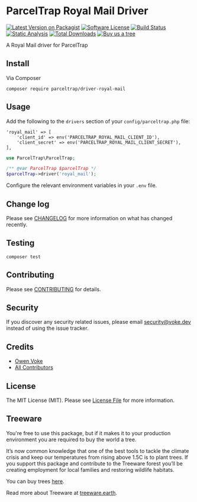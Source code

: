 # ParcelTrap Royal Mail Driver

[![Latest Version on Packagist][ico-version]][link-packagist]
[![Software License][ico-license]](LICENSE.md)
[![Build Status][ico-github-actions]][link-github-actions]
[![Static Analysis][ico-static-analysis]][link-static-analysis]
[![Total Downloads][ico-downloads]][link-downloads]
[![Buy us a tree][ico-treeware-gifting]][link-treeware-gifting]

A Royal Mail driver for ParcelTrap

## Install

Via Composer

```shell
composer require parceltrap/driver-royal-mail
```

## Usage

Add the following to the `drivers` section of your `config/parceltrap.php` file:

```
'royal_mail' => [
    'client_id' => env('PARCELTRAP_ROYAL_MAIL_CLIENT_ID'),
    'client_secret' => env('PARCELTRAP_ROYAL_MAIL_CLIENT_SECRET'),
],
```

```php
use ParcelTrap\ParcelTrap;

/** @var ParcelTrap $parcelTrap */
$parcelTrap->driver('royal_mail');
```

Configure the relevant environment variables in your `.env` file.

## Change log

Please see [CHANGELOG](CHANGELOG.md) for more information on what has changed recently.

## Testing

```shell
composer test
```

## Contributing

Please see [CONTRIBUTING](.github/CONTRIBUTING.md) for details.

## Security

If you discover any security related issues, please email security@voke.dev instead of using the issue tracker.

## Credits

- [Owen Voke][link-author]
- [All Contributors][link-contributors]

## License

The MIT License (MIT). Please see [License File](LICENSE.md) for more information.

## Treeware

You're free to use this package, but if it makes it to your production environment you are required to buy the world a tree.

It’s now common knowledge that one of the best tools to tackle the climate crisis and keep our temperatures from rising above 1.5C is to plant trees. If you support this package and contribute to the Treeware forest you’ll be creating employment for local families and restoring wildlife habitats.

You can buy trees [here][link-treeware-gifting].

Read more about Treeware at [treeware.earth][link-treeware].

[ico-version]: https://img.shields.io/packagist/v/parceltrap/driver-royal-mail.svg?style=flat-square
[ico-license]: https://img.shields.io/badge/license-MIT-brightgreen.svg?style=flat-square
[ico-github-actions]: https://img.shields.io/github/actions/workflow/status/parceltrap/driver-royal-mail/tests.yml?branch=main&style=flat-square&label=Tests
[ico-static-analysis]: https://img.shields.io/github/actions/workflow/status/parceltrap/driver-royal-mail/static.yml?branch=main&style=flat-square&label=Static%20Analysis
[ico-downloads]: https://img.shields.io/packagist/dt/parceltrap/driver-royal-mail.svg?style=flat-square
[ico-treeware-gifting]: https://img.shields.io/badge/Treeware-%F0%9F%8C%B3-lightgreen?style=flat-square

[link-packagist]: https://packagist.org/packages/parceltrap/driver-royal-mail
[link-github-actions]: https://github.com/parceltrap/driver-royal-mail/actions
[link-static-analysis]: https://github.com/parceltrap/driver-royal-mail/actions/workflows/static.yml
[link-downloads]: https://packagist.org/packages/parceltrap/driver-royal-mail
[link-treeware]: https://treeware.earth
[link-treeware-gifting]: https://ecologi.com/owenvoke?gift-trees
[link-author]: https://github.com/owenvoke
[link-contributors]: ../../contributors

